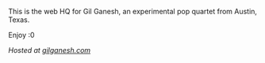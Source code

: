 This is the web HQ for Gil Ganesh, an experimental pop quartet from Austin, Texas.

Enjoy :0 

_Hosted at [gilganesh.com](http://gilganesh.com)_
